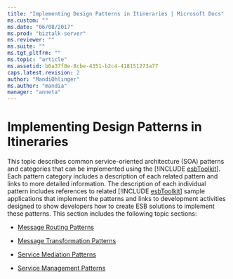 ```yaml
---
title: "Implementing Design Patterns in Itineraries | Microsoft Docs"
ms.custom: ""
ms.date: "06/08/2017"
ms.prod: "biztalk-server"
ms.reviewer: ""
ms.suite: ""
ms.tgt_pltfrm: ""
ms.topic: "article"
ms.assetid: b6a37f8e-8cbe-4351-b2c4-418151273a77
caps.latest.revision: 2
author: "MandiOhlinger"
ms.author: "mandia"
manager: "anneta"
---
```

# Implementing Design Patterns in Itineraries
This topic describes common service-oriented architecture (SOA) patterns and categories that can be implemented using the [!INCLUDE [esbToolkit](../includes/esbtoolkit-md.md)]. Each pattern category includes a description of each related pattern and links to more detailed information. The description of each individual pattern includes references to related [!INCLUDE [esbToolkit](../includes/esbtoolkit-md.md)] sample applications that implement the patterns and links to development activities designed to show developers how to create ESB solutions to implement these patterns. This section includes the following topic sections:  
  
-   [Message Routing Patterns](../esb-toolkit/message-routing-patterns.md)  
  
-   [Message Transformation Patterns](../esb-toolkit/message-transformation-patterns.md)  
  
-   [Service Mediation Patterns](../esb-toolkit/service-mediation-patterns.md)  
  
-   [Service Management Patterns](../esb-toolkit/service-management-patterns.md)
